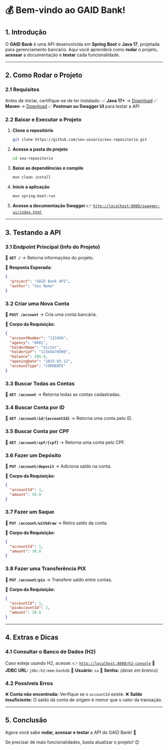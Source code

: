 # 💰 Bem-vindo ao GAID Bank!

## 1. Introdução
O **GAID Bank** é uma API desenvolvida em **Spring Boot** e **Java 17**, projetada para gerenciamento bancário. Aqui você aprenderá como **rodar** o projeto, **acessar** a documentação e **testar** cada funcionalidade.

---

## 2. Como Rodar o Projeto

### 2.1 Requisitos
Antes de iniciar, certifique-se de ter instalado:
✅ **Java 17+** → [Download](https://adoptium.net/)
✅ **Maven** → [Download](https://maven.apache.org/download.cgi)
✅ **Postman ou Swagger UI** para testar a API

### 2.2 Baixar e Executar o Projeto
1. **Clone o repositório**
   ```sh
   git clone https://github.com/seu-usuario/seu-repositorio.git
   ```
2. **Acesse a pasta do projeto**
   ```sh
   cd seu-repositorio
   ```
3. **Baixe as dependências e compile**
   ```sh
   mvn clean install
   ```
4. **Inicie a aplicação**
   ```sh
   mvn spring-boot:run
   ```
5. **Acesse a documentação Swagger**
   👉 [`http://localhost:8080/swagger-ui/index.html`](http://localhost:8080/swagger-ui/index.html)

---

## 3. Testando a API

### 3.1 Endpoint Principal (Info do Projeto)
🔹 **`GET /`** → Retorna informações do projeto.

📌 **Resposta Esperada:**
```json
{
  "project": "GAID Bank API",
  "author": "Seu Nome"
}
```

### 3.2 Criar uma Nova Conta
🔹 **`POST /account`** → Cria uma conta bancária.

📌 **Corpo da Requisição:**
```json
{
  "accountNumber": "123456",
  "agency": "0001",
  "holderName": "Victor",
  "holderCpf": "12345678900",
  "balance": 200.0,
  "openingDate": "2025-03-12",
  "accountType": "CORRENTE"
}
```

### 3.3 Buscar Todas as Contas
🔹 **`GET /account`** → Retorna todas as contas cadastradas.

### 3.4 Buscar Conta por ID
🔹 **`GET /account/id/{accountId}`** → Retorna uma conta pelo ID.

### 3.5 Buscar Conta por CPF
🔹 **`GET /account/cpf/{cpf}`** → Retorna uma conta pelo CPF.

### 3.6 Fazer um Depósito
🔹 **`PUT /account/deposit`** → Adiciona saldo na conta.

📌 **Corpo da Requisição:**
```json
{
  "accountId": 1,
  "amount": 50.0
}
```

### 3.7 Fazer um Saque
🔹 **`PUT /account/withdraw`** → Retira saldo da conta.

📌 **Corpo da Requisição:**
```json
{
  "accountId": 1,
  "amount": 30.0
}
```

### 3.8 Fazer uma Transferência PIX
🔹 **`PUT /account/pix`** → Transfere saldo entre contas.

📌 **Corpo da Requisição:**
```json
{
  "accountId": 1,
  "pixAccountId": 2,
  "amount": 20.0
}
```

---

## 4. Extras e Dicas

### 4.1 Consultar o Banco de Dados (H2)
Caso esteja usando H2, acesse:
👉 [`http://localhost:8080/h2-console`](http://localhost:8080/h2-console)
📌 **JDBC URL:** `jdbc:h2:mem:bankdb`
📌 **Usuário:** `sa`
📌 **Senha:** *(deixe em branco)*

### 4.2 Possíveis Erros
❌ **Conta não encontrada:** Verifique se o `accountId` existe.
❌ **Saldo insuficiente:** O saldo da conta de origem é menor que o valor da transação.

---

## 5. Conclusão
Agora você sabe **rodar, acessar e testar** a API do GAID Bank! 🚀

Se precisar de mais funcionalidades, basta atualizar o projeto! 😊

